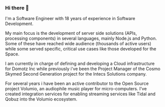 ### Hi there 👋

I'm a Software Engineer with 18 years of experience in Software Development. 

My main focus is the development of server side solutions (APIs, processing components) in several languages, mainly Node.js and Python. Some of these have reached wide audience (thousands of active users) while some served specific, critical use cases like those developed for the Space.

I am currently in charge of defining and developing a Cloud infrastructure for Domotz Inc while previously i've been the Project Manager of the Cosmo Skymed Second Generation project for the Intecs Solutions company.

For several years i have been an active contributor to the Open Source project Volumio, an audiophile music player for micro-computers. I've created integration services for enabling streaming services like Tidal and Qobuz into the Volumio ecosystem.

